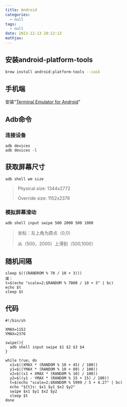 ```yaml
---
title: Android
categories:
  - null
tags:
  - null
date: 2023-12-13 20:12:13
mathjax:
---
```


## 安装android-platform-tools

```bash
brew install android-platform-tools --cask
```

## 手机端

安装"[Terminal Emulator for Android](https://jackpal.github.io/Android-Terminal-Emulator/)"

## Adb命令

### 连接设备

```shell
adb devices
adb devices -l
```

## 获取屏幕尺寸

```shell
adb shell wm size
```

> Physical size: 1344x2772
>
> Override size: 1152x2376

### 模拟屏幕滑动

```shell
adb shell input swipe 500 2000 500 1000
```

> 坐标：左上角为原点（0,0）
>
> 从（500，2000）上滑到（500,1000）

## 随机间隔

```shell
sleep $(((RANDROM % 70 / 10 + 3)))
或：
t=$(echo "scale=2;$RANDOM % 7000 / 10 + 3" | bc)
echo $t
sleep $t
```

## 代码

```shell
#!/bin/sh

XMAX=1152
YMAX=2376

swipe(){
  adb shell input swipe $1 $2 $3 $4
}

while true; do
  x1=$((XMAX * (RANDOM % 10 + 45) / 100))
  y1=$((YMAX * (RANDOM % 10 + 80) / 100))
  x2=$((x1 + XMAX * (RANDOM % 10) / 100))
  y2=$((y1 - YMAX * (RANDOM % 15 + 15) / 100))
  t=$(echo "scale=2;$RANDOM % 5999 / 5 + 4.27" | bc)
  echo "${t}s: $x1 $y1 $x2 $y2"
  swipe $x1 $y1 $x2 $y2
  sleep $t
done
```

